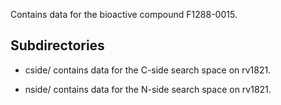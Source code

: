 Contains data for the bioactive compound F1288-0015.

## Subdirectories

- cside/ contains data for the C-side search space on rv1821.

- nside/ contains data for the N-side search space on rv1821.

